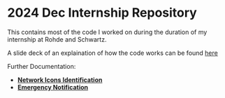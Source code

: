 # 2024 Dec Internship Repository

This contains most of the code I worked on during the duration of my internship at Rohde and Schwartz.

A slide deck of an explaination of how the code works can be found [here](https://docs.google.com/presentation/d/1UV_GloBT3P6O02epB8_hSdwQAWPMcCR6sa2e6PuDetE/edit?usp=sharing)

Further Documentation:

-   [**Network Icons Identification**](Network%20Icons%20Identification/README.md)
-   [**Emergency Notification**](Emergency%20Notification/README.md)
